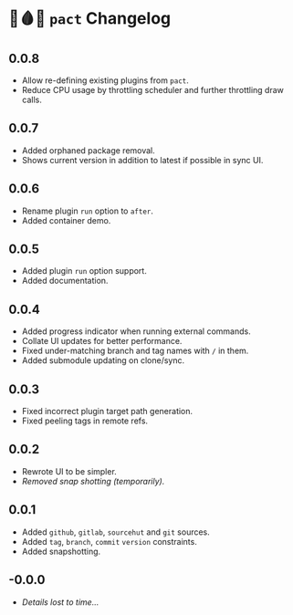 # 🔪🩸🐐 `pact` Changelog

## 0.0.8

- Allow re-defining existing plugins from `pact`.
- Reduce CPU usage by throttling scheduler and further throttling draw calls.

## 0.0.7

- Added orphaned package removal.
- Shows current version in addition to latest if possible in sync UI.

## 0.0.6

- Rename plugin `run` option to `after`.
- Added container demo.

## 0.0.5

- Added plugin `run` option support.
- Added documentation.

## 0.0.4

- Added progress indicator when running external commands.
- Collate UI updates for better performance.
- Fixed under-matching branch and tag names with `/` in them.
- Added submodule updating on clone/sync.

## 0.0.3

- Fixed incorrect plugin target path generation.
- Fixed peeling tags in remote refs.

## 0.0.2

- Rewrote UI to be simpler.
- *Removed snap shotting (temporarily).*

## 0.0.1

- Added `github`, `gitlab`, `sourcehut` and `git` sources.
- Added `tag`, `branch`, `commit` `version` constraints.
- Added snapshotting.

## -0.0.0

- *Details lost to time...*
